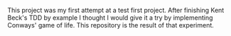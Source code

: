 This project was my first attempt at a test first project. After finishing Kent Beck's TDD by example I thought I would give it a try by implementing Conways' game of life. This repository is the result of that experiment.